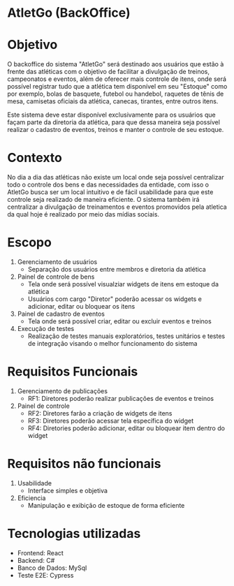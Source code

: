 # AtletGo (BackOffice)
# Objetivo

O backoffice do sistema "AtletGo" será destinado aos usuários que estão à frente das atléticas com o objetivo de facilitar a divulgação de treinos, campeonatos e eventos, além de oferecer mais controle de itens, onde será possível registrar tudo que a atlética tem disponível em seu "Estoque" como por exemplo, bolas de basquete, futebol ou handebol, raquetes de tênis de mesa, camisetas oficiais da atlética, canecas, tirantes, entre outros itens. 

Este sistema deve estar disponível exclusivamente para os usuários que façam parte da diretoria da atlética, para que dessa maneira seja possível realizar o cadastro de eventos, treinos e manter o controle de seu estoque.
# Contexto
No dia a dia das atléticas não existe um local onde seja possível centralizar todo o controle dos bens e das necessidades da entidade, com isso o AtletGo busca ser um local intuitivo e de fácil usabilidade para que este controle seja realizado de maneira eficiente. O sistema também irá centralizar a divulgação de treinamentos e eventos promovidos pela atletica da qual hoje é realizado por meio das mídias sociais. 
# Escopo 
1. Gerenciamento de usuários
   - Separação dos usuários entre membros e diretoria da atlética
2. Painel de controle de bens
   - Tela onde será possível visualziar widgets de itens em estoque da atlética
   - Usuários com cargo "Diretor" poderão acessar os widgets e adicionar, editar ou bloquear os itens
3. Painel de cadastro de eventos
   - Tela onde será possível criar, editar ou excluir eventos e treinos
4. Execução de testes
   - Realização de testes manuais exploratórios, testes unitários e testes de integração visando o melhor funcionamento do sistema
# Requisitos Funcionais 
1. Gerenciamento de publicações
   - RF1: Diretores poderão realizar publicações de eventos e treinos
2. Painel de controle
   - RF2: Diretores farão a criação de widgets de itens
   - RF3: Diretores poderão acessar tela específica do widget
   - RF4: Diretories poderão adicionar, editar ou bloquear item dentro do widget
# Requisitos não funcionais
1. Usabilidade
    - Interface simples e objetiva
2. Eficiencia
    - Manipulação e exibição de estoque de forma eficiente
# Tecnologias utilizadas
  - Frontend: React 
  - Backend: C# 
  - Banco de Dados: MySql
  - Teste E2E: Cypress 
